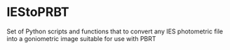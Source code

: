 # IEStoPRBT
Set of Python scripts and functions that  to convert any IES photometric file into a goniometric image suitable for use with PBRT 
